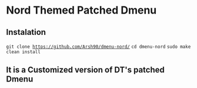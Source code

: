 # Nord Themed Patched Dmenu



## Instalation
<code>git clone https://github.com/Arsh90/dmenu-nord/</code>
<code>cd dmenu-nord</code>
<code>sudo make clean install</code>

## It is a Customized version of DT's patched Dmenu 
